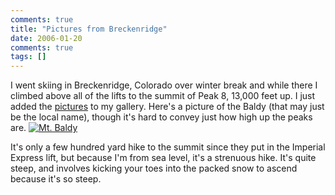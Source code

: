 ```yaml
---
comments: true
title: "Pictures from Breckenridge"
date: 2006-01-20
comments: true
tags: []
---
```

I went skiing in Breckenridge, Colorado over winter break and while there I climbed above all of the lifts to the summit of Peak 8, 13,000 feet up.  I just added the <a href="http://gallery.dinomite.net/gallery/v/Skiing/Breckenridge+2006">pictures</a> to my gallery.  Here's a picture of the Baldy (that may just be the local name), though it's hard to convey just how high up the peaks are.
<a href="http://gallery.dinomite.net/gallery/v/Skiing/Breckenridge+2006/IMG_0095.JPG.html"><img src='http://dinomite.net/wp-content/images/IMG_0095.JPG' alt='Mt. Baldy' /></a>

It's only a few hundred yard hike to the summit since they put in the Imperial Express lift, but because I'm from sea level, it's a strenuous hike.  It's quite steep, and involves kicking your toes into the packed snow to ascend because it's so steep.
